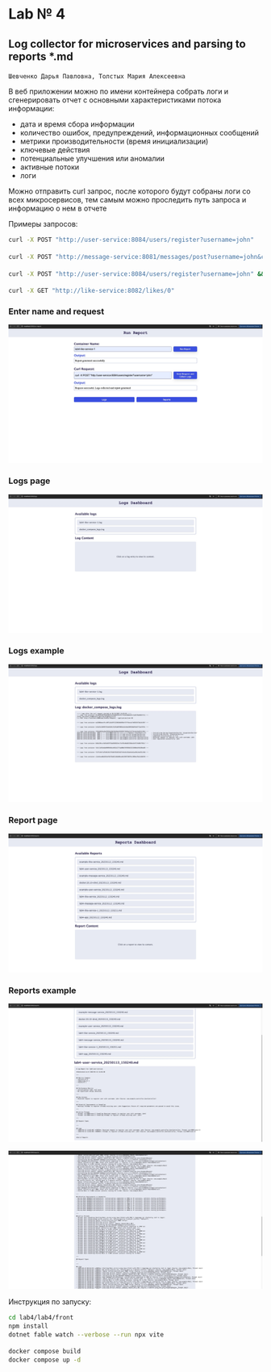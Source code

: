 # Lab № 4

## Log collector for microservices and parsing to reports *.md

`Шевченко Дарья Павловна, Толстых Мария Алексеевна`

В веб приложении можно по имени контейнера собрать логи и сгенерировать отчет с основными характеристиками потока информации:

- дата и время сбора информации
- количество ошибок, предупреждений, информационных сообщений
- метрики производительности (время инициализации)
- ключевые действия
- потенциальные улучшения или аномалии
- активные потоки
- логи
  
Можно отправить curl запрос, после которого будут собраны логи со всех микросервисов, тем самым можно проследить путь запроса и информацию о нем в отчете

Примеры запросов:

```bash
curl -X POST "http://user-service:8084/users/register?username=john"

curl -X POST "http://message-service:8081/messages/post?username=john&content=Hello%2C%20World"

curl -X POST "http://user-service:8084/users/register?username=john" && curl -X POST "http://message-service:8081/messages/post?username=john&content=Hello%2C%20World"

curl -X GET "http://like-service:8082/likes/0"
```

### Enter name and request

![Enter name and request](image/img1.jpeg)

### Logs page

![alt text](image/img2.jpeg)

### Logs example

![alt text](image/img6.jpeg)

### Report page

![alt text](image/img5.jpeg)

### Reports example

![alt text](image/img4.jpeg)

![alt text](image/img3.jpeg)

Инструкция по запуску:

```bash
cd lab4/lab4/front
npm install
dotnet fable watch --verbose --run npx vite

docker compose build
docker compose up -d
```
